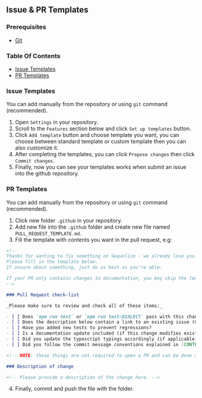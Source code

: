 ## Issue & PR Templates

### Prerequisites

- [Git](https://git-scm.com/downloads)

### Table Of Contents

- [Issue Templates](#issue-templates)
- [PR Templates](#pr-templates)

### Issue Templates

You can add manually from the repository or using `git` command (recommended).

1. Open `Settings` in your repository.
2. Scroll to the `Features` section below and click `Set up templates` button.
3. Click `Add template` button and choose template you want, you can choose between standard template or custom template then you can also customize it.
4. After completing the templates, you can click `Propose changes` then click `Commit changes`.
5. Finally, now you can see your templates works when submit an issue into the github repository.

### PR Templates

You can add manually from the repository or using `git` command (recommended).

1. Click new folder `.github` in your repository.
2. Add new file into the `.github` folder and create new file named `PULL_REQUEST_TEMPLATE.md`.
3. Fill the template with contents you want in the pull request, e.g:

```md
<!--
Thanks for wanting to fix something on Sequelize - we already love you!
Please fill in the template below.
If unsure about something, just do as best as you're able.

If your PR only contains changes to documentation, you may skip the template below.
-->

### Pull Request check-list

_Please make sure to review and check all of these items:_

- [ ] Does `npm run test` or `npm run test-DIALECT` pass with this change (including linting)?
- [ ] Does the description below contain a link to an existing issue (Closes #[issue]) or a description of the issue you are solving?
- [ ] Have you added new tests to prevent regressions?
- [ ] Is a documentation update included (if this change modifies existing APIs, or introduces new ones)?
- [ ] Did you update the typescript typings accordingly (if applicable)?
- [ ] Did you follow the commit message conventions explained in [CONTRIBUTING.md](https://github.com/sequelize/sequelize/blob/main/CONTRIBUTING.md)?

<!-- NOTE: these things are not required to open a PR and can be done afterwards / while the PR is open. -->

### Description of change

<!-- Please provide a description of the change here. -->
```

4. Finally, commit and push the file with the folder.
